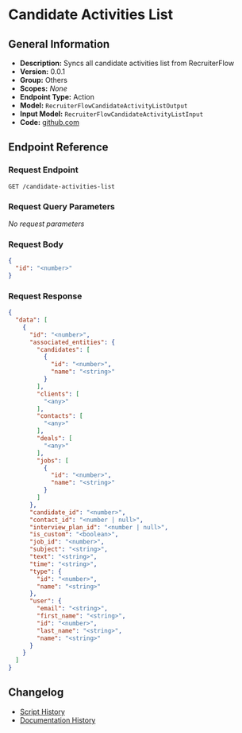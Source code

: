 <!-- BEGIN GENERATED CONTENT -->
# Candidate Activities List

## General Information

- **Description:** Syncs all candidate activities list from RecruiterFlow
- **Version:** 0.0.1
- **Group:** Others
- **Scopes:** _None_
- **Endpoint Type:** Action
- **Model:** `RecruiterFlowCandidateActivityListOutput`
- **Input Model:** `RecruiterFlowCandidateActivityListInput`
- **Code:** [github.com](https://github.com/NangoHQ/integration-templates/tree/main/integrations/recruiterflow/actions/candidate-activities-list.ts)


## Endpoint Reference

### Request Endpoint

`GET /candidate-activities-list`

### Request Query Parameters

_No request parameters_

### Request Body

```json
{
  "id": "<number>"
}
```

### Request Response

```json
{
  "data": [
    {
      "id": "<number>",
      "associated_entities": {
        "candidates": [
          {
            "id": "<number>",
            "name": "<string>"
          }
        ],
        "clients": [
          "<any>"
        ],
        "contacts": [
          "<any>"
        ],
        "deals": [
          "<any>"
        ],
        "jobs": [
          {
            "id": "<number>",
            "name": "<string>"
          }
        ]
      },
      "candidate_id": "<number>",
      "contact_id": "<number | null>",
      "interview_plan_id": "<number | null>",
      "is_custom": "<boolean>",
      "job_id": "<number>",
      "subject": "<string>",
      "text": "<string>",
      "time": "<string>",
      "type": {
        "id": "<number>",
        "name": "<string>"
      },
      "user": {
        "email": "<string>",
        "first_name": "<string>",
        "id": "<number>",
        "last_name": "<string>",
        "name": "<string>"
      }
    }
  ]
}
```

## Changelog

- [Script History](https://github.com/NangoHQ/integration-templates/commits/main/integrations/recruiterflow/actions/candidate-activities-list.ts)
- [Documentation History](https://github.com/NangoHQ/integration-templates/commits/main/integrations/recruiterflow/actions/candidate-activities-list.md)

<!-- END  GENERATED CONTENT -->

